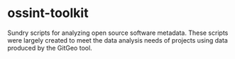 # ossint-toolkit
Sundry scripts for analyzing open source software metadata. These scripts were largely created to meet the data analysis needs of projects using data produced by the GitGeo tool.
